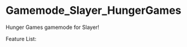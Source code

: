 Gamemode_Slayer_HungerGames
===========================

Hunger Games gamemode for Slayer!

Feature List:
